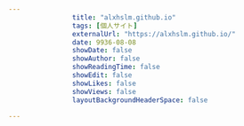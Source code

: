 ---
                title: "alxhslm.github.io"
                tags: [個人サイト]
                externalUrl: "https://alxhslm.github.io/"
                date: 9936-08-08
                showDate: false
                showAuthor: false
                showReadingTime: false
                showEdit: false
                showLikes: false
                showViews: false
                layoutBackgroundHeaderSpace: false
                ---

